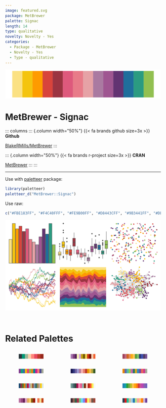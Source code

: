 ```yaml
---
image: featured.svg
package: MetBrewer
palette: Signac
length: 14
type: qualitative
novelty: Novelty - Yes
categories:
  - Package - MetBrewer
  - Novelty - Yes
  - Type - qualitative
---
```


![](featured.svg)

# MetBrewer - Signac 

::: columns
::: {.column width="50%"}
{{< fa brands github size=3x >}}
**Github**

[BlakeRMills/MetBrewer](https://github.com/BlakeRMills/MetBrewer)
:::

::: {.column width="50%"}
{{< fa brands r-project size=3x >}}
**CRAN**

[MetBrewer](https://CRAN.R-project.org/package=MetBrewer)
:::
:::

<hr> 

Use with [paletteer](https://emilhvitfeldt.github.io/paletteer/) package:

```r
library(paletteer)
paletteer_d("MetBrewer::Signac")
```

Use raw:

```r
c("#FBE183FF", "#F4C40FFF", "#FE9B00FF", "#D8443CFF", "#9B3441FF", "#DE597CFF", "#E87B89FF", "#E6A2A6FF", "#AA7AA1FF", "#9F5691FF", "#633372FF", "#1F6E9CFF", "#2B9B81FF", "#92C051FF")
``` 

![](examples.png) 

<br>

# Related Palettes

<div class="list" style="display: grid; grid-template-columns: auto auto auto;"> <figure class="figure">
<a href="../../awtools/a_palette/"> <img src="../../awtools/a_palette/featured.svg" style="width: 100%;" class="figure-img"></a>
</figure> <figure class="figure">
<a href="../../palettetown/starmie/"> <img src="../../palettetown/starmie/featured.svg" style="width: 100%;" class="figure-img"></a>
</figure> <figure class="figure">
<a href="../../DresdenColor/paired/"> <img src="../../DresdenColor/paired/featured.svg" style="width: 100%;" class="figure-img"></a>
</figure> <figure class="figure">
<a href="../../rcartocolor/Bold/"> <img src="../../rcartocolor/Bold/featured.svg" style="width: 100%;" class="figure-img"></a>
</figure> <figure class="figure">
<a href="../../MetBrewer/Renoir/"> <img src="../../MetBrewer/Renoir/featured.svg" style="width: 100%;" class="figure-img"></a>
</figure> <figure class="figure">
<a href="../../rcartocolor/Vivid/"> <img src="../../rcartocolor/Vivid/featured.svg" style="width: 100%;" class="figure-img"></a>
</figure> <figure class="figure">
<a href="../../ggthemes/stata_s2color/"> <img src="../../ggthemes/stata_s2color/featured.svg" style="width: 100%;" class="figure-img"></a>
</figure> <figure class="figure">
<a href="../../palettetown/misdreavus/"> <img src="../../palettetown/misdreavus/featured.svg" style="width: 100%;" class="figure-img"></a>
</figure> <figure class="figure">
<a href="../../ggthemes/Classic_Cyclic/"> <img src="../../ggthemes/Classic_Cyclic/featured.svg" style="width: 100%;" class="figure-img"></a>
</figure> <figure class="figure">
<a href="../../palettetown/ekans/"> <img src="../../palettetown/ekans/featured.svg" style="width: 100%;" class="figure-img"></a>
</figure> <figure class="figure">
<a href="../../IslamicArt/shiraz/"> <img src="../../IslamicArt/shiraz/featured.svg" style="width: 100%;" class="figure-img"></a>
</figure> <figure class="figure">
<a href="../../tidyquant/tq_light/"> <img src="../../tidyquant/tq_light/featured.svg" style="width: 100%;" class="figure-img"></a>
</figure> 
</div>
